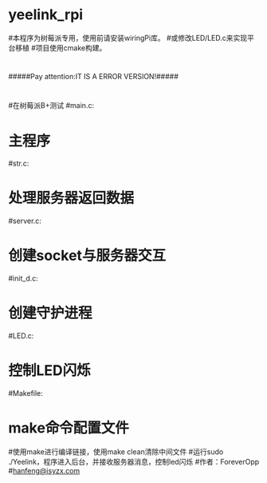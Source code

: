 # yeelink_rpi
#本程序为树莓派专用，使用前请安装wiringPi库。
#或修改LED/LED.c来实现平台移植
#项目使用cmake构建。
#
#####Pay attention:IT IS A ERROR VERSION!#####
#
#在树莓派B+测试
#main.c:
#	主程序
#str.c:
#	处理服务器返回数据
#server.c:
#	创建socket与服务器交互
#init_d.c:
#	创建守护进程
#LED.c:
#	控制LED闪烁
#Makefile:
#	make命令配置文件

#使用make进行编译链接，使用make clean清除中间文件
#运行sudo ./Yeelink，程序进入后台，并接收服务器消息，控制led闪烁
#作者：ForeverOpp
#hanfeng@isyzx.com
